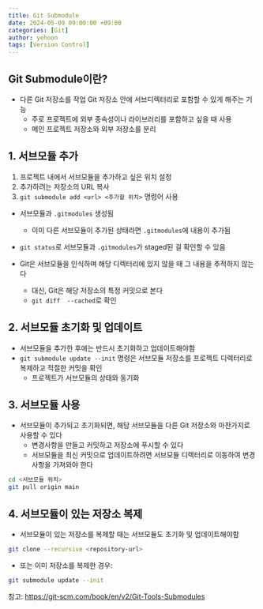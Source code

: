 ```yaml
---
title: Git Submodule
date: 2024-05-09 09:00:00 +09:00
categories: [Git]
author: yehoon
tags: [Version Control]
---
```


## Git Submodule이란?
 - 다른 Git 저장소를 작업 Git 저장소 안에 서브디렉터리로 포함할 수 있게 해주는 기능
   - 주로 프로젝트에 외부 종속성이나 라이브러리를 포함하고 싶을 때 사용
   - 메인 프로젝트 저장소와 외부 저장소를 분리

## 1. 서브모듈 추가
1. 프로젝트 내에서 서브모듈을 추가하고 싶은 위치 설정
2. 추가하려는 저장소의 URL 복사
3. `git submodule add <url> <추가할 위치>` 명령어 사용
- 서브모듈과 `.gitmodules` 생성됨
  - 이미 다른 서브모듈이 추가된 상태라면 `.gitmodules`에 내용이 추가됨
- `git status`로 서브모듈과 `.gitmodules`가 staged된 걸 확인할 수 있음

- Git은 서브모듈을 인식하며 해당 디렉터리에 있지 않을 때 그 내용을 추적하지 않는다
  - 대신, Git은 해당 저장소의 특정 커밋으로 본다
  - `git diff  --cached`로 확인

## 2. 서브모듈 초기화 및 업데이트
 - 서브모듈을 추가한 후에는 반드시 초기화하고 업데이트해야함
 - `git submodule update --init` 명령은 서브모듈 저장소를 프로젝트 디렉터리로 복제하고 적절한 커밋을 확인
    - 프로젝트가 서브모듈의 상태와 동기화

## 3. 서브모듈 사용
- 서브모듈이 추가되고 초기화되면, 해당 서브모듈을 다른 Git 저장소와 마찬가지로 사용할 수 있다
  - 변경사항을 만들고 커밋하고 저장소에 푸시할 수 있다
  - 서브모듈을 최신 커밋으로 업데이트하려면 서브모듈 디렉터리로 이동하여 변경 사항을 가져와야 한다
```bash
cd <서브모듈 위치>
git pull origin main
```

## 4. 서브모듈이 있는 저장소 복제
 - 서브모듈이 있는 저장소를 복제할 때는 서브모듈도 초기화 및 업데이트해야함
```bash
git clone --recursive <repository-url>
```
 - 또는 이미 저장소를 복제한 경우:
```bash
git submodule update --init
```


참고: <https://git-scm.com/book/en/v2/Git-Tools-Submodules>
